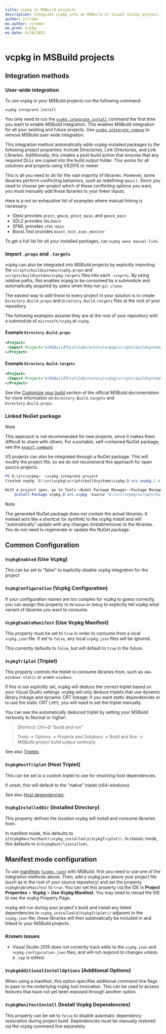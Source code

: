 ```yaml
---
title: vcpkg in MSBuild projects
description: Integrate vcpkg into an MSBuild or Visual Studio project.
author: vicroms
ms.author: viromer
ms.prod: vcpkg
ms.date: 9/18/2023
---
```

# vcpkg in MSBuild projects

## Integration methods

### User-wide integration

To use vcpkg in your MSBuild projects run the following command:

```Console
vcpkg integrate install
```

You only need to run the [`vcpkg integrate install`](../../commands/integrate.md#vcpkg-integrate-install)
command the first time you want to enable MSBuild integration. This enables MSBuild integration for all
your existing and future projects. Use [`vcpkg integrate remove`](../../commands/integrate.md#vcpkg-integrate-remove)
to remove MSBuild user-wide integration.

This integration method automatically adds vcpkg-installed packages to the following project properties:
Include Directories, Link Directories, and Link Libraries. Additionally, this creates a post-build action
that ensures that any required DLLs are copied into the build output folder. This works for all solutions and
projects using VS2015 or newer.

This is all you need to do for the vast majority of libraries. However, some libraries perform
conflicting behaviors, such as redefining `main()`. Since you need to choose per-project which of
these conflicting options you want, you must manually add those libraries to your linker inputs.

Here is a not an exhaustive list of examples where manual linking is necessary:

- Gtest provides `gtest`, `gmock`, `gtest_main`, and `gmock_main`
- SDL2 provides `SDL2main`
- SFML provides `sfml-main`
- Boost.Test provides `boost_test_exec_monitor`

To get a full list for all your installed packages, run `vcpkg owns manual-link`.

### Import `.props` and `.targets`

vcpkg can also be integrated into MSBuild projects by explicitly importing the `scripts/buildsystems/vcpkg.props` and `scripts/buildsystems/vcpkg.targets` files into each `.vcxproj`. By using relative paths, this enables vcpkg to be consumed by a submodule and automatically acquired by users when they run `git clone`.

The easiest way to add these to every project in your solution is to create `Directory.Build.props` and `Directory.Build.targets` files at the root of your repository.

The following examples assume they are at the root of your repository with a submodule of `microsoft/vcpkg` at `vcpkg`.

#### Example `Directory.Build.props`

```xml
<Project>
 <Import Project="$(MSBuildThisFileDirectory)vcpkg\scripts\buildsystems\msbuild\vcpkg.props" />
</Project>
```

#### Example `Directory.Build.targets`

```xml
<Project>
 <Import Project="$(MSBuildThisFileDirectory)vcpkg\scripts\buildsystems\msbuild\vcpkg.targets" />
</Project>
```

See the [Customize your build](/visualstudio/msbuild/customize-your-build#directorybuildprops-and-directorybuildtargets) section of the official MSBuild documentation for more information on `Directory.Build.targets` and `Directory.Build.props`.

### Linked NuGet package

> [!NOTE]
> This approach is not recommended for new projects, since it makes them difficult to share with others. For a portable, self-contained NuGet package, see the [`export command`](../../commands/export.md).

VS projects can also be integrated through a NuGet package. This will modify the project file, so we do not recommend this approach for open source projects.

```powershell
PS D:\src\vcpkg> .\vcpkg integrate project
Created nupkg: D:\src\vcpkg\scripts\buildsystems\vcpkg.D.src.vcpkg.1.0.0.nupkg

With a project open, go to Tools->NuGet Package Manager->Package Manager Console and paste:
    Install-Package vcpkg.D.src.vcpkg -Source "D:/src/vcpkg/scripts/buildsystems"
```

> [!NOTE]
> The generated NuGet package does not contain the actual libraries. It instead acts like a shortcut (or symlink) to the vcpkg install and will "automatically" update with any changes (install/remove) to the libraries. You do not need to regenerate or update the NuGet package.

## Common Configuration

### `VcpkgEnabled` (Use Vcpkg)

This can be set to "false" to explicitly disable vcpkg integration for the project

### `VcpkgConfiguration` (Vcpkg Configuration)

If your configuration names are too complex for vcpkg to guess correctly, you can assign this property to `Release` or `Debug` to explicitly tell vcpkg what variant of libraries you want to consume.

### `VcpkgEnableManifest` (Use Vcpkg Manifest)

This property must be set to `true` in order to consume from a local `vcpkg.json` file. If set to `false`, any local `vcpkg.json` files will be ignored.

This currently defaults to `false`, but will default to `true` in the future.

### <a name="vcpkgtriplet"></a> `VcpkgTriplet` (Triplet)

This property controls the triplet to consume libraries from, such as `x64-windows-static` or `arm64-windows`.

If this is not explicitly set, vcpkg will deduce the correct triplet based on your Visual Studio settings. vcpkg will only deduce triplets that use dynamic library linkage and dynamic CRT linkage; if you want static dependencies or to use the static CRT (`/MT`), you will need to set the triplet manually.

You can see the automatically deduced triplet by setting your MSBuild verbosity to Normal or higher:

> *Shortcut: Ctrl+Q "build and run"*
>
> Tools -> Options -> Projects and Solutions -> Build and Run -> MSBuild project build output verbosity

See also [Triplets](../triplets.md)

### <a name="vcpkghosttriplet"></a> `VcpkgHostTriplet` (Host Triplet)

This can be set to a custom triplet to use for resolving host dependencies.

If unset, this will default to the "native" triplet (x64-windows).

See also [Host dependencies](../host-dependencies.md).

### `VcpkgInstalledDir` (Installed Directory)

This property defines the location vcpkg will install and consume libraries from.

In manifest mode, this defaults to `$(VcpkgManifestRoot)\vcpkg_installed\$(VcpkgTriplet)\`. In classic mode, this defaults to `$(VcpkgRoot)\installed\`.

## Manifest mode configuration

To use [manifests](../manifests.md) ([`vcpkg.json`](../../reference/vcpkg-json.md)) with MSBuild, first you need to use one of the integration methods above. Then, add a vcpkg.json above your project file (such as in the root of your source repository) and set the property `VcpkgEnableManifest` to `true`. You can set this property via the IDE in **Project Properties** > **Vcpkg** > **Use Vcpkg Manifest**. You may need to reload the IDE to see the vcpkg Property Page.

vcpkg will run during your project's build and install any listed dependencies to `vcpkg_installed/$(VcpkgTriplet)/` adjacent to the `vcpkg.json` file; these libraries will then automatically be included in and linked to your MSBuild projects.

### Known issues

- Visual Studio 2015 does not correctly track edits to the `vcpkg.json` and `vcpkg-configuration.json` files, and will not respond to changes unless a `.cpp` is edited.

### <a name="vcpkg-additional-install-options"></a> `VcpkgAdditionalInstallOptions` (Additional Options)

When using a manifest, this option specifies additional command line flags to pass to the underlying vcpkg tool invocation. This can be used to access features that have not yet been exposed through another option.

### `VcpkgManifestInstall` (Install Vcpkg Dependencies)

This property can be set to `false` to disable automatic dependency restoration during project build. Dependencies must be manually restored via the vcpkg command line separately.
